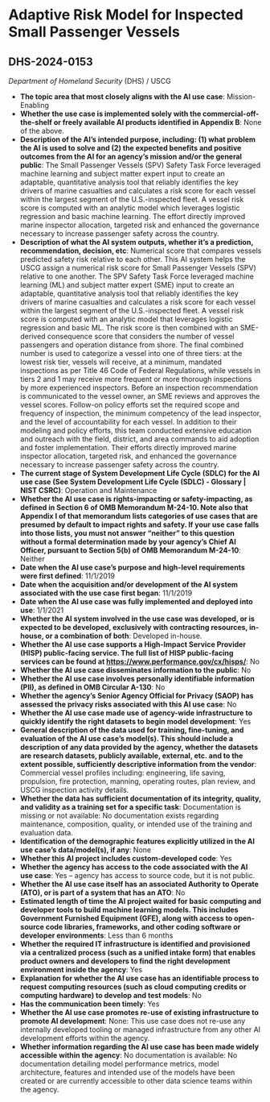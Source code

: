 # Adaptive Risk Model for Inspected Small Passenger Vessels
## DHS-2024-0153
_Department of Homeland Security_ (DHS) / USCG


+ **The topic area that most closely aligns with the AI use case**: Mission-Enabling
+ **Whether the use case is implemented solely with the commercial-off-the-shelf or freely available AI products identified in Appendix B**: None of the above.
+ **Description of the AI’s intended purpose, including: (1) what problem the AI is used to solve and (2) the expected benefits and positive outcomes from the AI for an agency’s mission and/or the general public**: The Small Passenger Vessels (SPV) Safety Task Force leveraged machine learning and subject matter expert input to create an adaptable, quantitative analysis tool that reliably identifies the key drivers of marine casualties and calculates a risk score for each vessel within the largest segment of the U.S.-inspected fleet. A vessel risk score is computed with an analytic model which leverages logistic regression and basic machine learning. The effort directly improved marine inspector allocation, targeted risk and enhanced the governance necessary to increase passenger safety across the country.
+ **Description of what the AI system outputs, whether it’s a prediction, recommendation, decision, etc**: Numerical score that compares vessels predicted safety risk relative to each other.
This AI system helps the USCG assign a numerical risk score for Small Passenger Vessels (SPV) relative to one another. The SPV Safety Task Force leveraged machine learning (ML) and subject matter expert (SME) input to create an adaptable, quantitative analysis tool that reliably identifies the key drivers of marine casualties and calculates a risk score for each vessel within the largest segment of the U.S.-inspected fleet. A vessel risk score is computed with an analytic model that leverages logistic regression and basic ML. The risk score is then combined with an SME-derived consequence score that considers the number of vessel passengers and operation distance from shore. The final combined number is used to categorize a vessel into one of three tiers: at the lowest risk tier, vessels will receive, at a minimum, mandated inspections as per Title 46 Code of Federal Regulations, while vessels in tiers 2 and 1 may receive more frequent or more thorough inspections by more experienced inspectors. Before an inspection recommendation is communicated to the vessel owner, an SME reviews and approves the vessel scores. Follow-on policy efforts set the required scope and frequency of inspection, the minimum competency of the lead inspector, and the level of accountability for each vessel. In addition to their modeling and policy efforts, this team conducted extensive education and outreach with the field, district, and area commands to aid adoption and foster implementation. Their efforts directly improved marine inspector allocation, targeted risk, and enhanced the governance necessary to increase passenger safety across the country. 
+ **The current stage of System Development Life Cycle (SDLC) for the AI use case (See System Development Life Cycle (SDLC) - Glossary | NIST CSRC)**: Operation and Maintenance
+ **Whether the AI use case is rights-impacting or safety-impacting, as defined in Section 6 of OMB Memorandum M-24-10. Note also that Appendix I of that memorandum lists categories of use cases that are presumed by default to impact rights and safety. If your use case falls into those lists, you must not answer “neither” to this question without a formal determination made by your agency’s Chief AI Officer, pursuant to Section 5(b) of OMB Memorandum M-24-10**: Neither
+ **Date when the AI use case’s purpose and high-level requirements were first defined**: 11/1/2019
+ **Date when the acquisition and/or development of the AI system associated with the use case first began**: 11/1/2019
+ **Date when the AI use case was fully implemented and deployed into use**: 1/1/2021
+ **Whether the AI system involved in the use case was developed, or is expected to be developed, exclusively with contracting resources, in-house, or a combination of both**: Developed in-house.
+ **Whether the AI use case supports a High-Impact Service Provider (HISP) public-facing service. The full list of HISP public-facing services can be found at https://www.performance.gov/cx/hisps/**: No
+ **Whether the AI use case disseminates information to the public**: No
+ **Whether the AI use case involves personally identifiable information (PII), as defined in OMB Circular A-130**: No
+ **Whether the agency’s Senior Agency Official for Privacy (SAOP) has assessed the privacy risks associated with this AI use case**: No
+ **Whether the AI use case made use of agency-wide infrastructure to quickly identify the right datasets to begin model development**: Yes
+ **General description of the data used for training, fine-tuning, and evaluation of the AI use case’s model(s). This should include a description of any data provided by the agency, whether the datasets are research datasets, publicly available, external, etc. and to the extent possible, sufficiently descriptive information from the vendor**: Commercial vessel profiles including: engineering, life saving, propulsion, fire protection, manning, operating routes, plan review, and USCG inspection activity details.
+ **Whether the data has sufficient documentation of its integrity, quality, and validity as a training set for a specific task**: Documentation is missing or not available: No documentation exists regarding maintenance, composition, quality, or intended use of the training and evaluation data.
+ **Identification of the demographic features explicitly utilized in the AI use case’s data/model(s), if any**: None
+ **Whether this AI project includes custom-developed code**: Yes
+ **Whether the agency has access to the code associated with the AI use case**: Yes – agency has access to source code, but it is not public.
+ **Whether the AI use case itself has an associated Authority to Operate (ATO), or is part of a system that has an ATO**: No
+ **Estimated length of time the AI project waited for basic computing and developer tools to build machine learning models. This includes Government Furnished Equipment (GFE), along with access to open-source code libraries, frameworks, and other coding software or developer environments**: Less than 6 months
+ **Whether the required IT infrastructure is identified and provisioned via a centralized process (such as a unified intake form) that enables product owners and developers to find the right development environment inside the agency**: Yes
+ **Explanation for whether the AI use case has an identifiable process to request computing resources (such as cloud computing credits or computing hardware) to develop and test models**: No
+ **Has the communication been timely**: Yes
+ **Whether the AI use case promotes re-use of existing infrastructure to promote AI development**: None: This use case does not re-use any internally developed tooling or managed infrastructure from any other AI development efforts within the agency.
+ **Whether information regarding the AI use case has been made widely accessible within the agency**: No documentation is available: No documentation detailing model performance metrics, model architecture, features and intended use of the models have been created or are currently accessible to other data science teams within the agency.
